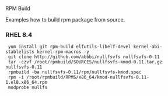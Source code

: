 RPM Build

Examples how to build rpm package from source.

### RHEL 8.4 
```
 yum install git rpm-build elfutils-libelf-devel kernel-abi-stablelists kernel-rpm-macros -y
 git clone http://github.com/abbbi/nullfsvfs nullfsvfs-0.11
 tar -czvf /root/rpmbuild/SOURCES/nullfsvfs-kmod-0.11.tar.gz nullfsvfs-0.11
 rpmbuild -ba nullfsvfs-0.11/rpm/nullfsvfs-kmod.spec
 rpm -i /root/rpmbuild/RPMS/x86_64/kmod-nullfsvfs-0.11-1.el8.x86_64.rpm
 modprobe nullfs
```
